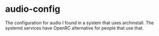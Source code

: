 # audio-config
The configuration for audio I found in a system that uses archinstall. The systemd services have OpenRC alternative for people that use that.
